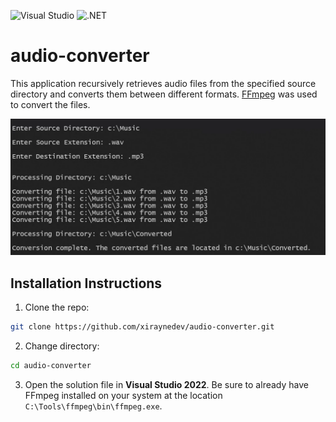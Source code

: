 ![Visual Studio](https://img.shields.io/badge/Visual%20Studio-2022-blue)
![.NET](https://img.shields.io/badge/.NET-6-blue)

# audio-converter

This application recursively retrieves audio files from the specified source directory and converts them between different formats. [FFmpeg](https://ffmpeg.org/) was used to convert the files.

![application screenshot](assets/images/application-screenshot.webp)

## Installation Instructions

1. Clone the repo:
```sh
git clone https://github.com/xiraynedev/audio-converter.git
```

2. Change directory:
```sh
cd audio-converter
```

3. Open the solution file in **Visual Studio 2022**. Be sure to already have FFmpeg installed on your system at the location `C:\Tools\ffmpeg\bin\ffmpeg.exe`.